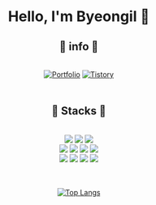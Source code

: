 <div align="center">
  
# Hello, I'm Byeongil 👋

## 🔗 info 🔗
<br />

<div>
<a href="https://rotomoo.github.io/Portfolio/" target="_blank">
<img src=https://img.shields.io/badge/Portfolio-%23000000.svg?&style=for-the-badge&logo=firefox&logoColor=#FF7139 alt=Portfolio style="margin-bottom: 5px;" /></a>
<a href="https://rotomoo.tistory.com/" target="_blank">
<img src=https://img.shields.io/badge/Tistory-%2324292e.svg?&style=for-the-badge&logo=tvtime&logoColor=white alt=Tistory style="margin-bottom: 5px;" /></a>
<br />
<br />
</div>

## 🔧 Stacks 🔧
<br />

<div> 
<img src="https://img.shields.io/badge/JAVA-%23ED8B00.svg?style=flat-square&logo=java&logoColor=white"/>
<img src="https://img.shields.io/badge/SPRING-%236DB33F.svg?style=flat-square&logo=spring&logoColor=white"/>
<img src="https://img.shields.io/badge/JPA-59666C?style=flat-square&logo=Hibernate&logoColor=white" /><br>
<img src="https://img.shields.io/badge/Python-3670A0?style=flat-square&logo=python&logoColor=ffdd54"/>
<img src="https://img.shields.io/badge/Docker-2496ED?style=flat-square&logo=Docker&logoColor=white" />
<img src="https://img.shields.io/badge/Mysql-4479A1?style=flat-square&logo=MySQL&logoColor=white"/>
<img src="https://img.shields.io/badge/redis-%23DD0031.svg?logo=redis&logoColor=white"/><br>
<img src="https://img.shields.io/badge/HTML5-E34F26?style=flat-square&logo=HTML5&logoColor=white"/>
<img src="https://img.shields.io/badge/CSS3-1572B6?style=flat-square&logo=CSS3&logoColor=white"/>
<img src="https://img.shields.io/badge/Git-%23F05033.svg?style=flat-square&logo=git&logoColor=white"/>
<img src="https://img.shields.io/badge/Amazon AWS-232F3E?style=flat-square&logo=Amazon%20AWS&logoColor=white"/>
</div>

<br />
<br />
  
[![Top Langs](https://github-readme-stats.vercel.app/api/top-langs/?username=rotomoo&layout=compact)](https://github.com/rotomoo/github-readme-stats)

</div>
